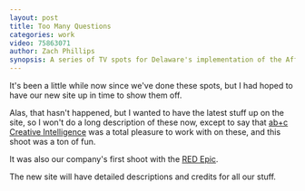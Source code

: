 ```yaml
---
layout: post
title: Too Many Questions
categories: work
video: 75863071
author: Zach Phillips
synopsis: A series of TV spots for Delaware's implementation of the Affordable Care Act, produced in collaboration with ab+c Creative Intelligence
---
```


It's been a little while now since we've done these spots, but I had
hoped to have our new site up in time to show them off.

Alas, that hasn't happened, but I wanted to have the latest stuff up on
the site, so I won't do a long description of these now, except to say
that [ab+c Creative Intelligence](http://a-b-c.com/) was a total
pleasure to work with on these, and this shoot was a ton of fun.

It was also our company's first shoot with the [RED
Epic](http://red.com).

The new site will have detailed descriptions and credits for all our
stuff.
